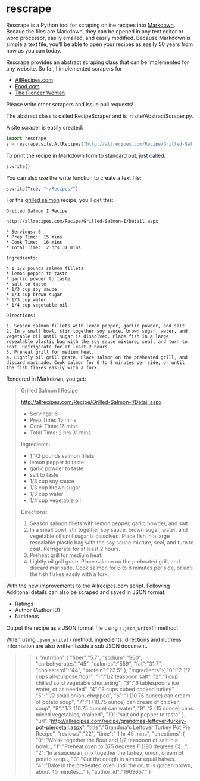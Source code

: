 rescrape
========

Rescrape is a Python tool for scraping online recipes into [Markdown](http://daringfireball.net/projects/markdown/).
Becaue the files are Markdown, they can be opened in any text editor or word processor, easily emailed, and easily modified.
Because Markdown is simple a text file, you'll be able to open your recipes as easily 50 years from now as you can today.

Rescrape provides an abstract scraping class that can be implemented for any website. So far, I implemented scrapers for

* [AllRecipes.com](http://www.allrecipes.com)
* [Food.com](http://www.food.com)
* [The Pioneer Woman](http://www.thepioneerwoman.com)

Please write other scrapers and issue pull requests!

The abstract class is called RecipeScraper and is in site/AbstractScraper.py.

A site scraper is easily created:

```python
import rescrape
s = rescrape.site.AllRecipes("http://allrecipes.com/Recipe/Grilled-Salmon-I/Detail.aspx")
```

To print the recipe in Markdown form to standard out, just called:

```python
s.write()
```

You can also use the write function to create a text file:

```python
s.write(True, "~/Recipes/")
```

For the [grilled salmon](http://allrecipes.com/Recipe/Grilled-Salmon-I/Detail.aspx) recipe, you'll get this:

```
Grilled Salmon I Recipe

http://allrecipes.com/Recipe/Grilled-Salmon-I/Detail.aspx

* Servings: 6
* Prep Time:  15 mins
* Cook Time:  16 mins
* Total Time:  2 hrs 31 mins

Ingredients:

* 1 1/2 pounds salmon fillets
* lemon pepper to taste
* garlic powder to taste
* salt to taste
* 1/3 cup soy sauce
* 1/3 cup brown sugar
* 1/3 cup water
* 1/4 cup vegetable oil

Directions:

1. Season salmon fillets with lemon pepper, garlic powder, and salt.
2. In a small bowl, stir together soy sauce, brown sugar, water, and vegetable oil until sugar is dissolved. Place fish in a large resealable plastic bag with the soy sauce mixture, seal, and turn to coat. Refrigerate for at least 2 hours.
3. Preheat grill for medium heat.
4. Lightly oil grill grate. Place salmon on the preheated grill, and discard marinade. Cook salmon for 6 to 8 minutes per side, or until the fish flakes easily with a fork.
```


Rendered in Markdown, you get:

> Grilled Salmon I Recipe
>
> http://allrecipes.com/Recipe/Grilled-Salmon-I/Detail.aspx
>
> * Servings: 6
> * Prep Time:  15 mins
> * Cook Time:  16 mins
> * Total Time:  2 hrs 31 mins
>
> Ingredients:
>
> * 1 1/2 pounds salmon fillets
> * lemon pepper to taste
> * garlic powder to taste
> * salt to taste
> * 1/3 cup soy sauce
> * 1/3 cup brown sugar
> * 1/3 cup water
> * 1/4 cup vegetable oil
>
> Directions:
>
> 1. Season salmon fillets with lemon pepper, garlic powder, and salt.
> 2. In a small bowl, stir together soy sauce, brown sugar, water, and vegetable oil until sugar is dissolved. Place fish in a large resealable plastic bag with the soy sauce mixture, seal, and turn to coat. Refrigerate for at least 2 hours.
> 3. Preheat grill for medium heat.
> 4. Lightly oil grill grate. Place salmon on the preheated grill, and discard marinade. Cook salmon for 6 to 8 minutes per side, or until the fish flakes easily with a fork.

With the new improvements to the Allrecipes.com script. Following Additonal details can also be scraped and saved in JSON format. 

* Ratings
* Author (Author ID)
* Nutirients

Output the recipe as a JSON format file using ```s.json_write()``` method.

When using ```.json_write()``` method, ingredients, directions and nutriens information are also written isside a sub JSON document.



>>{
>>   "nutrition":{
>>      "fiber":"5.7",
>>      "sodium":"960",
>>      "carbohydrates":"45",
>>      "calories":"559",
>>      "fat":"31.7",
>>      "cholesterol":"44",
>>      "protein":"22.5"
>>   },
>>   "ingredients":{
>>      "0":"2 1/2 cups all-purpose flour",
>>      "1":"1/2 teaspoon salt",
>>      "2":"1 cup chilled solid vegetable shortening",
>>      "3":"6 tablespoons ice water, or as needed",
>>      "4":"3 cups cubed cooked turkey",
>>      "5":"1/2 small onion, chopped",
>>      "6":"1 (10.75 ounce) can cream of potato soup",
>>      "7":"1 (10.75 ounce) can cream of chicken soup",
>>      "8":"1/2 (10.75 ounce) can water",
>>      "9":"2 (15 ounce) cans mixed vegetables, drained",
>>      "10":"salt and pepper to taste"
>>   },
>>   "url":"http://allrecipes.com/recipe/grandmas-leftover-turkey-pot-pie/detail.aspx",
>>   "title":"Grandma's Leftover Turkey Pot Pie Recipe",
>>   "reviews":"22",
>>   "time":" 1 hr 45 mins",
>>   "directions":{
>>      "0":"Whisk together the flour and 1/2 teaspoon of salt in a bowl..,
>>      "1":"Preheat oven to 375 degrees F (190 degrees C)...",
>>      "2":"In a saucepan, mix together the turkey, onion, cream of potato soup..,
>>      "3":"Cut the dough in almost equal halves. 
>>      "4":"Bake in the preheated oven until the crust is golden brown, about 45 minutes..."
>>   },
>>   "author_id":"1969657"
>>}
